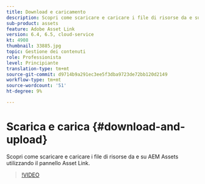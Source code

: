 ```yaml
---
title: Download e caricamento
description: Scopri come scaricare e caricare i file di risorse da e su AEM Assets utilizzando il pannello Asset Link.
sub-product: assets
feature: Adobe Asset Link
version: 6.4, 6.5, cloud-service
kt: 4908
thumbnail: 33885.jpg
topic: Gestione dei contenuti
role: Professionista
level: Principiante
translation-type: tm+mt
source-git-commit: d9714b9a291ec3ee5f3dba9723de72bb120d2149
workflow-type: tm+mt
source-wordcount: '51'
ht-degree: 9%

---
```



# Scarica e carica {#download-and-upload}

Scopri come scaricare e caricare i file di risorse da e su AEM Assets utilizzando il pannello Asset Link.

>[!VIDEO](https://video.tv.adobe.com/v/33885/?quality=12)
